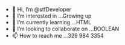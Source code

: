 - 👋 Hi, I’m @stfDeveloper
- 👀 I’m interested in ...Growing up
- 🌱 I’m currently learning ...HTML
- 💞️ I’m looking to collaborate on ...BOOLEAN
- 📫 How to reach me ...329 984 3354

<!---
stfDeveloper/stfDeveloper is a ✨ special ✨ repository because its `README.md` (this file) appears on your GitHub profile.
You can click the Preview link to take a look at your changes.
--->
